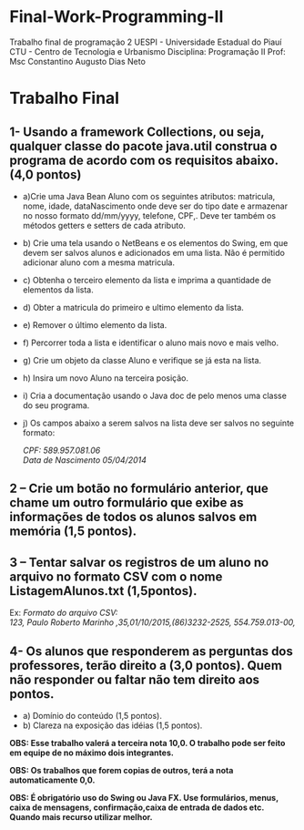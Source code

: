 # Final-Work-Programming-II
Trabalho final de programação 2
UESPI - Universidade Estadual do Piauí
CTU - Centro de Tecnologia e Urbanismo
Disciplina: Programação II
Prof: Msc Constantino Augusto Dias Neto

#  Trabalho Final

## 1- Usando a framework Collections, ou seja, qualquer classe do pacote java.util construa o programa de acordo com os requisitos abaixo. (4,0 pontos)

- a)Crie uma Java Bean Aluno com os seguintes atributos: matricula, nome, idade, dataNascimento onde
deve ser do tipo date e armazenar no nosso formato dd/mm/yyyy, telefone, CPF,. Deve ter também os métodos getters e setters de cada atributo.
- b) Crie uma tela usando o NetBeans e os elementos do Swing, em que devem ser salvos alunos e adicionados em uma lista. Não é permitido adicionar aluno com a mesma matricula.
- c) Obtenha o terceiro elemento da lista e imprima a quantidade de elementos da lista.
- d) Obter a matricula do primeiro e ultimo elemento da lista.
- e) Remover o último elemento da lista.
- f) Percorrer toda a lista e identificar o aluno mais novo e mais velho.
- g) Crie um objeto da classe Aluno e verifique se já esta na lista.
- h) Insira um novo Aluno na terceira posição.
- i) Cria a documentação usando o Java doc de pelo menos uma classe do seu programa.
- j) Os campos abaixo a serem salvos na lista deve ser salvos no seguinte formato:

   _CPF: 589.957.081.06   
   Data de Nascimento 05/04/2014_
  
## 2 – Crie um botão no formulário anterior, que chame um outro formulário que exibe as informações de todos os alunos salvos em memória (1,5 pontos).

## 3 – Tentar salvar os registros de um aluno no arquivo no formato CSV com o nome ListagemAlunos.txt (1,5pontos).

  Ex: 
  _Formato do arquivo CSV:  
    123, Paulo Roberto Marinho ,35,01/10/2015,(86)3232-2525, 554.759.013-00,_

## 4- Os alunos que responderem as perguntas dos professores, terão direito a (3,0 pontos). Quem não responder ou faltar não tem direito aos pontos.
- a) Domínio do conteúdo (1,5 pontos).
- b) Clareza na exposição das idéias (1,5 pontos).

 **OBS: Esse trabalho valerá a terceira nota 10,0. O trabalho pode ser feito em equipe de no máximo dois integrantes.**
 
 **OBS: Os trabalhos que forem copias de outros, terá a nota automaticamente 0,0.**
 
 **OBS: É obrigatório uso do Swing ou Java FX. Use formulários, menus, caixa de mensagens, confirmação,caixa de entrada de dados etc. Quando mais recurso utilizar melhor.**
